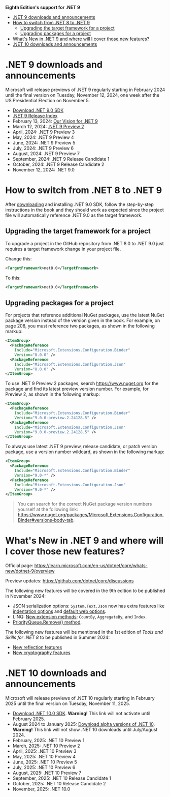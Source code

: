 **Eighth Edition's support for .NET 9**

- [.NET 9 downloads and announcements](#net-9-downloads-and-announcements)
- [How to switch from .NET 8 to .NET 9](#how-to-switch-from-net-8-to-net-9)
  - [Upgrading the target framework for a project](#upgrading-the-target-framework-for-a-project)
  - [Upgrading packages for a project](#upgrading-packages-for-a-project)
- [What's New in .NET 9 and where will I cover those new features?](#whats-new-in-net-9-and-where-will-i-cover-those-new-features)
- [.NET 10 downloads and announcements](#net-10-downloads-and-announcements)

# .NET 9 downloads and announcements

Microsoft will release previews of .NET 9 regularly starting in February 2024 until the final version on Tuesday, November 12, 2024, one week after the US Presidential Election on November 5.

- [Download .NET 9.0 SDK](https://dotnet.microsoft.com/download/dotnet/9.0)
- [.NET 9 Release Index](https://github.com/dotnet/core/discussions/9234)
- February 13, 2024: [Our Vision for .NET 9](https://devblogs.microsoft.com/dotnet/our-vision-for-dotnet-9/)
- March 12, 2024: [.NET 9 Preview 2](https://github.com/dotnet/core/discussions/9217)
- April, 2024: .NET 9 Preview 3
- May, 2024: .NET 9 Preview 4
- June, 2024: .NET 9 Preview 5
- July, 2024: .NET 9 Preview 6
- August, 2024: .NET 9 Preview 7
- September, 2024: .NET 9 Release Candidate 1
- October, 2024: .NET 9 Release Candidate 2
- November 12, 2024: .NET 9.0

# How to switch from .NET 8 to .NET 9

After [downloading](https://dotnet.microsoft.com/download/dotnet/9.0) and installing .NET 9.0 SDK, follow the step-by-step instructions in the book and they should work as expected since the project file will automatically reference .NET 9.0 as the target framework. 

## Upgrading the target framework for a project

To upgrade a project in the GitHub repository from .NET 8.0 to .NET 9.0 just requires a target framework change in your project file.

Change this:

```xml
<TargetFramework>net8.0</TargetFramework>
```

To this:

```xml
<TargetFramework>net9.0</TargetFramework>
```

## Upgrading packages for a project

For projects that reference additional NuGet packages, use the latest NuGet package version instead of the version given in the book. For example, on page 208, you must reference two packages, as shown in the following markup:
```xml
<ItemGroup>
  <PackageReference
    Include="Microsoft.Extensions.Configuration.Binder"
    Version="8.0.0" />
  <PackageReference
    Include="Microsoft.Extensions.Configuration.Json"
    Version="8.0.0" />
</ItemGroup>
```

To use .NET 9 Preview 2 packages, search https://www.nuget.org for the package and find its latest preview version number. For example, for Preview 2, as shown in the following markup:
```xml
<ItemGroup>
  <PackageReference
    Include="Microsoft.Extensions.Configuration.Binder"
    Version="9.0.0-preview.2.24128.5" />
  <PackageReference
    Include="Microsoft.Extensions.Configuration.Json"
    Version="9.0.0-preview.2.24128.5" />
</ItemGroup>
```

To always use latest .NET 9 preview, release candidate, or patch version package, use a version number wildcard, as shown in the following markup:
```xml
<ItemGroup>
  <PackageReference
    Include="Microsoft.Extensions.Configuration.Binder"
    Version="9.0-*" />
  <PackageReference
    Include="Microsoft.Extensions.Configuration.Json"
    Version="9.0-*" />
</ItemGroup>
```

> You can search for the correct NuGet package version numbers yourself at the following link: https://www.nuget.org/packages/Microsoft.Extensions.Configuration.Binder#versions-body-tab.

# What's New in .NET 9 and where will I cover those new features?

Official page: https://learn.microsoft.com/en-us/dotnet/core/whats-new/dotnet-9/overview

Preview updates: https://github.com/dotnet/core/discussions

The following new features will be covered in the 9th edition to be published in November 2024:
- JSON serialization options: `System.Text.Json` now has extra features like [indentation options](https://learn.microsoft.com/en-us/dotnet/core/whats-new/dotnet-9/overview#indentation-options) and [default web options](https://learn.microsoft.com/en-us/dotnet/core/whats-new/dotnet-9/overview#default-web-options).
- LINQ: [New extension methods](https://learn.microsoft.com/en-us/dotnet/core/whats-new/dotnet-9/overview#linq): `CountBy`, `AggregateBy`, and `Index`.
- [PriorityQueue.Remove() method](https://learn.microsoft.com/en-us/dotnet/core/whats-new/dotnet-9/overview#priorityqueueremove-method).

The following new features will be mentioned in the 1st edition of *Tools and Skills for .NET 8* to be published in Summer 2024:
- [New reflection features](https://learn.microsoft.com/en-us/dotnet/core/whats-new/dotnet-9/overview#reflection)
- [New cryptography features](https://learn.microsoft.com/en-us/dotnet/core/whats-new/dotnet-9/overview#cryptography)

# .NET 10 downloads and announcements

Microsoft will release previews of .NET 10 regularly starting in February 2025 until the final version on Tuesday, November 11, 2025.

- [Download .NET 10.0 SDK](https://dotnet.microsoft.com/download/dotnet/10.0). **Warning!** This link will not activate until February 2025.
- August 2024 to January 2025: [Download alpha versions of .NET 10](https://github.com/dotnet/installer#table). **Warning!** This link will not show .NET 10 downloads until July/August 2024.
- February, 2025: .NET 10 Preview 1
- March, 2025: .NET 10 Preview 2
- April, 2025: .NET 10 Preview 3
- May, 2025: .NET 10 Preview 4
- June, 2025: .NET 10 Preview 5
- July, 2025: .NET 10 Preview 6
- August, 2025: .NET 10 Preview 7
- September, 2025: .NET 10 Release Candidate 1
- October, 2025: .NET 10 Release Candidate 2
- November, 2025: .NET 10.0
